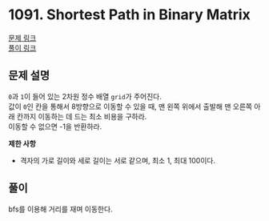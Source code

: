 # 1091. Shortest Path in Binary Matrix
[문제 링크](https://leetcode.com/problems/shortest-path-in-binary-matrix/ )  
[풀이 링크](LC1091.java )  

## 문제 설명
`0`과 `1`이 들어 있는 2차원 정수 배열 `grid`가 주어진다.  
값이 `0`인 칸을 통해서 8방향으로 이동할 수 있을 때, 맨 왼쪽 위에서 출발해 맨 오른쪽 아래 칸까지 이동하는 데 드는 최소 비용을 구하라.  
이동할 수 없으면 -1을 반환하라.  

**제한 사항**  
* 격자의 가로 길이와 세로 길이는 서로 같으며, 최소 1, 최대 100이다.  

## 풀이
bfs를 이용해 거리를 재며 이동한다.  
